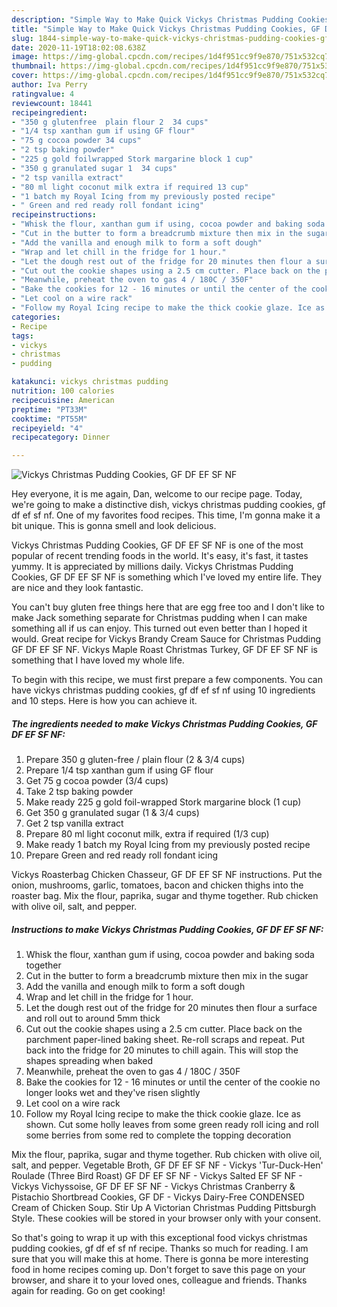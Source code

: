 ```yaml
---
description: "Simple Way to Make Quick Vickys Christmas Pudding Cookies, GF DF EF SF NF"
title: "Simple Way to Make Quick Vickys Christmas Pudding Cookies, GF DF EF SF NF"
slug: 1844-simple-way-to-make-quick-vickys-christmas-pudding-cookies-gf-df-ef-sf-nf
date: 2020-11-19T18:02:08.638Z
image: https://img-global.cpcdn.com/recipes/1d4f951cc9f9e870/751x532cq70/vickys-christmas-pudding-cookies-gf-df-ef-sf-nf-recipe-main-photo.jpg
thumbnail: https://img-global.cpcdn.com/recipes/1d4f951cc9f9e870/751x532cq70/vickys-christmas-pudding-cookies-gf-df-ef-sf-nf-recipe-main-photo.jpg
cover: https://img-global.cpcdn.com/recipes/1d4f951cc9f9e870/751x532cq70/vickys-christmas-pudding-cookies-gf-df-ef-sf-nf-recipe-main-photo.jpg
author: Iva Perry
ratingvalue: 4
reviewcount: 18441
recipeingredient:
- "350 g glutenfree  plain flour 2  34 cups"
- "1/4 tsp xanthan gum if using GF flour"
- "75 g cocoa powder 34 cups"
- "2 tsp baking powder"
- "225 g gold foilwrapped Stork margarine block 1 cup"
- "350 g granulated sugar 1  34 cups"
- "2 tsp vanilla extract"
- "80 ml light coconut milk extra if required 13 cup"
- "1 batch my Royal Icing from my previously posted recipe"
- " Green and red ready roll fondant icing"
recipeinstructions:
- "Whisk the flour, xanthan gum if using, cocoa powder and baking soda together"
- "Cut in the butter to form a breadcrumb mixture then mix in the sugar"
- "Add the vanilla and enough milk to form a soft dough"
- "Wrap and let chill in the fridge for 1 hour."
- "Let the dough rest out of the fridge for 20 minutes then flour a surface and roll out to around 5mm thick"
- "Cut out the cookie shapes using a 2.5 cm cutter. Place back on the parchment paper-lined baking sheet. Re-roll scraps and repeat. Put back into the fridge for 20 minutes to chill again. This will stop the shapes spreading when baked"
- "Meanwhile, preheat the oven to gas 4 / 180C / 350F"
- "Bake the cookies for 12 - 16 minutes or until the center of the cookie no longer looks wet and they&#39;ve risen slightly"
- "Let cool on a wire rack"
- "Follow my Royal Icing recipe to make the thick cookie glaze. Ice as shown. Cut some holly leaves from some green ready roll icing and roll some berries from some red to complete the topping decoration"
categories:
- Recipe
tags:
- vickys
- christmas
- pudding

katakunci: vickys christmas pudding 
nutrition: 100 calories
recipecuisine: American
preptime: "PT33M"
cooktime: "PT55M"
recipeyield: "4"
recipecategory: Dinner

---
```



![Vickys Christmas Pudding Cookies, GF DF EF SF NF](https://img-global.cpcdn.com/recipes/1d4f951cc9f9e870/751x532cq70/vickys-christmas-pudding-cookies-gf-df-ef-sf-nf-recipe-main-photo.jpg)

Hey everyone, it is me again, Dan, welcome to our recipe page. Today, we're going to make a distinctive dish, vickys christmas pudding cookies, gf df ef sf nf. One of my favorites food recipes. This time, I'm gonna make it a bit unique. This is gonna smell and look delicious.

Vickys Christmas Pudding Cookies, GF DF EF SF NF is one of the most popular of recent trending foods in the world. It's easy, it's fast, it tastes yummy. It is appreciated by millions daily. Vickys Christmas Pudding Cookies, GF DF EF SF NF is something which I've loved my entire life. They are nice and they look fantastic.

You can&#39;t buy gluten free things here that are egg free too and I don&#39;t like to make Jack something separate for Christmas pudding when I can make something all if us can enjoy. This turned out even better than I hoped it would. Great recipe for Vickys Brandy Cream Sauce for Christmas Pudding GF DF EF SF NF. Vickys Maple Roast Christmas Turkey, GF DF EF SF NF is something that I have loved my whole life.


To begin with this recipe, we must first prepare a few components. You can have vickys christmas pudding cookies, gf df ef sf nf using 10 ingredients and 10 steps. Here is how you can achieve it.

<!--inarticleads1-->

##### The ingredients needed to make Vickys Christmas Pudding Cookies, GF DF EF SF NF:

1. Prepare 350 g gluten-free / plain flour (2 &amp; 3/4 cups)
1. Prepare 1/4 tsp xanthan gum if using GF flour
1. Get 75 g cocoa powder (3/4 cups)
1. Take 2 tsp baking powder
1. Make ready 225 g gold foil-wrapped Stork margarine block (1 cup)
1. Get 350 g granulated sugar (1 &amp; 3/4 cups)
1. Get 2 tsp vanilla extract
1. Prepare 80 ml light coconut milk, extra if required (1/3 cup)
1. Make ready 1 batch my Royal Icing from my previously posted recipe
1. Prepare  Green and red ready roll fondant icing


Vickys Roasterbag Chicken Chasseur, GF DF EF SF NF instructions. Put the onion, mushrooms, garlic, tomatoes, bacon and chicken thighs into the roaster bag. Mix the flour, paprika, sugar and thyme together. Rub chicken with olive oil, salt, and pepper. 

<!--inarticleads2-->

##### Instructions to make Vickys Christmas Pudding Cookies, GF DF EF SF NF:

1. Whisk the flour, xanthan gum if using, cocoa powder and baking soda together
1. Cut in the butter to form a breadcrumb mixture then mix in the sugar
1. Add the vanilla and enough milk to form a soft dough
1. Wrap and let chill in the fridge for 1 hour.
1. Let the dough rest out of the fridge for 20 minutes then flour a surface and roll out to around 5mm thick
1. Cut out the cookie shapes using a 2.5 cm cutter. Place back on the parchment paper-lined baking sheet. Re-roll scraps and repeat. Put back into the fridge for 20 minutes to chill again. This will stop the shapes spreading when baked
1. Meanwhile, preheat the oven to gas 4 / 180C / 350F
1. Bake the cookies for 12 - 16 minutes or until the center of the cookie no longer looks wet and they&#39;ve risen slightly
1. Let cool on a wire rack
1. Follow my Royal Icing recipe to make the thick cookie glaze. Ice as shown. Cut some holly leaves from some green ready roll icing and roll some berries from some red to complete the topping decoration


Mix the flour, paprika, sugar and thyme together. Rub chicken with olive oil, salt, and pepper. Vegetable Broth, GF DF EF SF NF - Vickys &#39;Tur-Duck-Hen&#39; Roulade (Three Bird Roast) GF DF EF SF NF - Vickys Salted EF SF NF - Vickys Vichyssoise, GF DF EF SF NF - Vickys Christmas Cranberry &amp; Pistachio Shortbread Cookies, GF DF - Vickys Dairy-Free CONDENSED Cream of Chicken Soup. Stir Up A Victorian Christmas Pudding Pittsburgh Style. These cookies will be stored in your browser only with your consent. 

So that's going to wrap it up with this exceptional food vickys christmas pudding cookies, gf df ef sf nf recipe. Thanks so much for reading. I am sure that you will make this at home. There is gonna be more interesting food in home recipes coming up. Don't forget to save this page on your browser, and share it to your loved ones, colleague and friends. Thanks again for reading. Go on get cooking!
